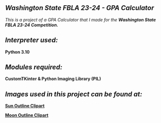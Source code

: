 ## *Washington State FBLA 23-24 - GPA Calculator*
*This is a project of a GPA Calculator that I made for the* ***Washington State FBLA 23-24 Competition.***

## *Interpreter used:*

**Python 3.10**

## *Modules required:*

**CustomTKinter & Python Imaging Library (PIL)**

## *Images used in this project can be found at:*

[**Sun Outline Clipart**](https://www.freepik.com/icon/brightness_153660)

[**Moon Outline Clipart**](https://www.freepik.com/icon/moon_17849361)





